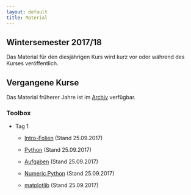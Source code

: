 ```yaml
---
layout: default
title: Material
---
```



## Wintersemester 2017/18

Das Material für den diesjährigen Kurs wird kurz vor oder während des
Kurses veröffentlich.


## Vergangene Kurse

Das Material früherer Jahre ist im [Archiv](archive.html) verfügbar.


### Toolbox

- Tag 1
    - [Intro-Folien](files/archive/2017/intro.pdf) (Stand 25.09.2017)
    - [Python](files/archive/2017/python.html) (Stand 25.09.2017)
    - [Aufgaben](files/archive/2017/exercises-toolbox-1.zip) (Stand 25.09.2017)
    - [Numeric Python](files/archive/2017/numeric-python.html) (Stand 25.09.2017)

    - [matplotlib](files/archive/2017/matplotlib.html) (Stand 25.09.2017)
